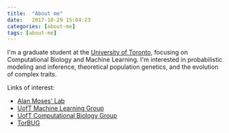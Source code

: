 ```yaml
---
title:  "About me"
date:   2017-10-29 15:04:23
categories: [about-me]
tags: [about-me]
---
```


I'm a graduate student at the [University of Toronto](https://www.utoronto.ca/),
focusing on Computational Biology and Machine Learning. I'm interested in
probabilistic modeling and inference, theoretical population genetics, and
the evolution of complex traits.

Links of interest:
- [Alan Moses' Lab](http://www.moseslab.csb.utoronto.ca/)
- [UofT Machine Learning Group](http://www.cs.toronto.edu:40292/)
- [UofT Computational Biology Group](http://compbio.cs.toronto.edu/cbl/)
- [TorBUG](https://torbug.org/)

